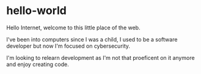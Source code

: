 # hello-world

Hello Internet, welcome to this little place of the web.

I've been into computers since I was a child, I used to be a software developer but now I'm focused on cybersecurity.

I'm looking to relearn development as I'm not that proeficent on it anymore and enjoy creating code.
